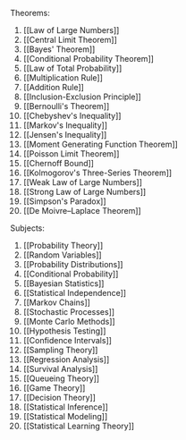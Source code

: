 Theorems:

1. [[Law of Large Numbers]]
2. [[Central Limit Theorem]]
3. [[Bayes' Theorem]]
4. [[Conditional Probability Theorem]]
5. [[Law of Total Probability]]
6. [[Multiplication Rule]]
7. [[Addition Rule]]
8. [[Inclusion-Exclusion Principle]]
9. [[Bernoulli's Theorem]]
10. [[Chebyshev's Inequality]]
11. [[Markov's Inequality]]
12. [[Jensen's Inequality]]
13. [[Moment Generating Function Theorem]]
14. [[Poisson Limit Theorem]]
15. [[Chernoff Bound]]
16. [[Kolmogorov's Three-Series Theorem]]
17. [[Weak Law of Large Numbers]]
18. [[Strong Law of Large Numbers]]
19. [[Simpson's Paradox]]
20. [[De Moivre–Laplace Theorem]]

Subjects:

1. [[Probability Theory]]
2. [[Random Variables]]
3. [[Probability Distributions]]
4. [[Conditional Probability]]
5. [[Bayesian Statistics]]
6. [[Statistical Independence]]
7. [[Markov Chains]]
8. [[Stochastic Processes]]
9. [[Monte Carlo Methods]]
10. [[Hypothesis Testing]]
11. [[Confidence Intervals]]
12. [[Sampling Theory]]
13. [[Regression Analysis]]
14. [[Survival Analysis]]
15. [[Queueing Theory]]
16. [[Game Theory]]
17. [[Decision Theory]]
18. [[Statistical Inference]]
19. [[Statistical Modeling]]
20. [[Statistical Learning Theory]]